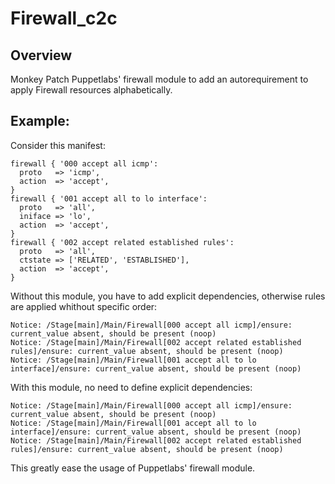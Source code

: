 Firewall_c2c
============

Overview
--------

Monkey Patch Puppetlabs' firewall module to add an autorequirement to apply Firewall resources alphabetically.

Example:
--------

Consider this manifest:

```puppet
firewall { '000 accept all icmp':
  proto   => 'icmp',
  action  => 'accept',
}
firewall { '001 accept all to lo interface':
  proto   => 'all',
  iniface => 'lo',
  action  => 'accept',
}
firewall { '002 accept related established rules':
  proto   => 'all',
  ctstate => ['RELATED', 'ESTABLISHED'],
  action  => 'accept',
}
```

Without this module, you have to add explicit dependencies, otherwise rules are applied whithout specific order:
```
Notice: /Stage[main]/Main/Firewall[000 accept all icmp]/ensure: current_value absent, should be present (noop)
Notice: /Stage[main]/Main/Firewall[002 accept related established rules]/ensure: current_value absent, should be present (noop)
Notice: /Stage[main]/Main/Firewall[001 accept all to lo interface]/ensure: current_value absent, should be present (noop)
```

With this module, no need to define explicit dependencies:
```
Notice: /Stage[main]/Main/Firewall[000 accept all icmp]/ensure: current_value absent, should be present (noop)
Notice: /Stage[main]/Main/Firewall[001 accept all to lo interface]/ensure: current_value absent, should be present (noop)
Notice: /Stage[main]/Main/Firewall[002 accept related established rules]/ensure: current_value absent, should be present (noop)
```

This greatly ease the usage of Puppetlabs' firewall module.
